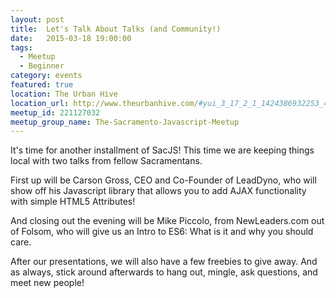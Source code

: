 ```yaml
---
layout: post
title:  Let's Talk About Talks (and Community!)
date:   2015-03-18 19:00:00
tags:
  - Meetup
  - Beginner
category: events
featured: true
location: The Urban Hive
location_url: http://www.theurbanhive.com/#yui_3_17_2_1_1424386932253_440
meetup_id: 221127032
meetup_group_name: The-Sacramento-Javascript-Meetup
---
```


It's time for another installment of SacJS! This time we are keeping things
local with two talks from fellow Sacramentans.

<!-- more -->

First up will be Carson Gross, CEO and Co-Founder of LeadDyno, who will show
off his Javascript library that allows you to add AJAX functionality with simple
HTML5 Attributes!

And closing out the evening will be Mike Piccolo, from NewLeaders.com out of
Folsom, who will give us an Intro to ES6: What is it and why you should care.

After our presentations, we will also have a few freebies to give away. And as
always, stick around afterwards to hang out, mingle, ask questions, and meet
new people!